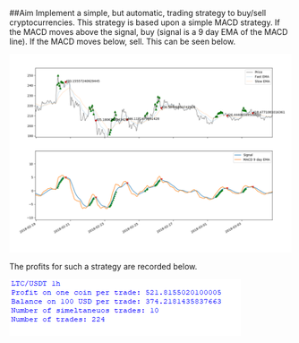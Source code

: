 ##Aim
Implement a simple, but automatic, trading strategy to buy/sell cryptocurrencies. This strategy is based upon a simple MACD strategy. If the MACD moves above the signal, buy (signal is a 9 day EMA of the MACD line). If the MACD moves below, sell. This can be seen below.

![Screenshot](graph_of_algorithm.png)

The profits for such a strategy are recorded below.

![Screenshot](results.png)
